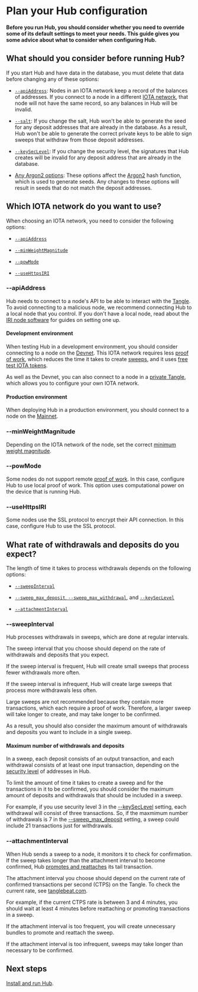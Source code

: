 # Plan your Hub configuration

**Before you run Hub, you should consider whether you need to override some of its default settings to meet your needs. This guide gives you some advice about what to consider when configuring Hub.**

## What should you consider before running Hub?

If you start Hub and have data in the database, you must delete that data before changing any of these options:

- [`--apiAddress`](../references/command-line-options.md#apiAddress): Nodes in an IOTA network keep a record of the balances of addresses. If you connect to a node in a different [IOTA network](root://getting-started/0.1/network/iota-networks.md), that node will not have the same record, so any balances in Hub will be invalid.

- [`--salt`](../references/command-line-options.md#salt): If you change the salt, Hub won't be able to generate the seed for any deposit addresses that are already in the database. As a result, Hub won't be able to generate the correct private keys to be able to sign sweeps that withdraw from those deposit addresses.

- [`--keySecLevel`](../references/command-line-options.md#keySecLevel): If you change the security level, the signatures that Hub creates will be invalid for any deposit address that are already in the database.

- [Any Argon2 options](../references/command-line-options.md#argon2-hash-function): These options affect the [Argon2](https://www.argon2.com/) hash function, which is used to generate seeds. Any changes to these options will result in seeds that do not match the deposit addresses.

## Which IOTA network do you want to use?

When choosing an IOTA network, you need to consider the following options:

- [`--apiAddress`](../references/command-line-options.md#apiAddress)

- [`--minWeightMagnitude`](../references/command-line-options.md#minWeightMagnitude)

- [`--powMode`](../references/command-line-options.md#powMode)

- [`--useHttpsIRI`](../references/command-line-options.md#useHttpsIRI)

### --apiAddress

Hub needs to connect to a node's API to be able to interact with the [Tangle](root://getting-started/0.1/network/the-tangle.md). To avoid connecting to a malicious node, we recommend connecting Hub to a local node that you control. If you don't have a local node, read about the [IRI node software](root://iri/1.0/overview.md) for guides on setting one up.

#### Development environment

When testing Hub in a development environment, you should consider connecting to a node on the [Devnet](root://getting-started/0.1/network/iota-networks.md#devnet). This IOTA network requires less [proof of work](root://getting-started/0.1/transactions/proof-of-work.md), which reduces the time it takes to create [sweeps](../concepts/sweeps.md), and it uses [free test IOTA tokens](root://getting-started/0.1/tutorials/get-test-tokens.md).

As well as the Devnet, you can also connect to a node in a [private Tangle](root://compass/1.0/overview.md), which allows you to configure your own IOTA network.

#### Production environment

When deploying Hub in a production environment, you should connect to a node on the [Mainnet](root://getting-started/0.1/network/iota-networks.md#mainnet). 

### --minWeightMagnitude

Depending on the IOTA network of the node, set the correct [minimum weight magnitude](root://getting-started/0.1/network/minimum-weight-magnitude.md).

### --powMode

Some nodes do not support remote [proof of work](root://getting-started/0.1/transactions/proof-of-work.md). In this case, configure Hub to use local proof of work. This option uses computational power on the device that is running Hub.

### --useHttpsIRI

Some nodes use the SSL protocol to encrypt their API connection. In this case,  configure Hub to use the SSL protocol.

## What rate of withdrawals and deposits do you expect?

The length of time it takes to process withdrawals depends on the following options:

- [`--sweepInterval`](../references/command-line-options.md#sweepInterval)

- [`--sweep_max_deposit`, `--sweep_max_withdrawal`](../references/command-line-options.md#sweepLimits), and [`--keySecLevel`](../references/command-line-options.md#keySecLevel)

- [`--attachmentInterval`](../references/command-line-options.md#attachmentInterval)

### --sweepInterval

Hub processes withdrawals in sweeps, which are done at regular intervals.

The sweep interval that you choose should depend on the rate of withdrawals and deposits that you expect.

If the sweep interval is frequent, Hub will create small sweeps that process fewer withdrawals more often. 

If the sweep interval is infrequent, Hub will create large sweeps that process more withdrawals less often.

Large sweeps are not recommended because they contain more transactions, which each require a proof of work. Therefore, a larger sweep will take longer to create, and may take longer to be confirmed.

As a result, you should also consider the maximum amount of withdrawals and deposits you want to include in a single sweep.

#### Maximum number of withdrawals and deposits

In a sweep, each deposit consists of an output transaction, and each withdrawal consists of at least one input transaction, depending on the [security level](root://getting-started/0.1/clients/security-levels.md) of addresses in Hub.

To limit the amount of time it takes to create a sweep and for the transactions in it to be confirmed, you should consider the maximum amount of deposits and withdrawals that should be included in a sweep.

For example, if you use security level 3 in the [--keySecLevel](../references/command-line-options.md#iota-protocol) setting, each withdrawal will consist of three transactions. So, if the maxmimum number of withdrawals is 7 in the [--sweep_max_deposit](../references/command-line-options.md#sweeps) setting, a sweep could include 21 transactions just for withdrawals.

### --attachmentInterval

When Hub sends a sweep to a node, it monitors it to check for confirmation. If the sweep takes longer than the attachment interval to become confirmed, Hub [promotes and reattaches](root://getting-started/0.1/transactions/reattach-rebroadcast-promote.md) its tail transaction.

The attachment interval you choose should depend on the current rate of confirmed transactions per second (CTPS) on the Tangle. To check the current rate, see [tanglebeat.com](http://tanglebeat.com/).

For example, if the current CTPS rate is between 3 and 4 minutes, you should wait at least 4 minutes before reattaching or promoting transactions in a sweep.

If the attachment interval is too frequent, you will create unnecessary bundles to promote and reattach the sweep.

If the attachment interval is too infrequent, sweeps may take longer than necessary to be confirmed.

## Next steps

[Install and run Hub](../how-to-guides/install-hub.md).